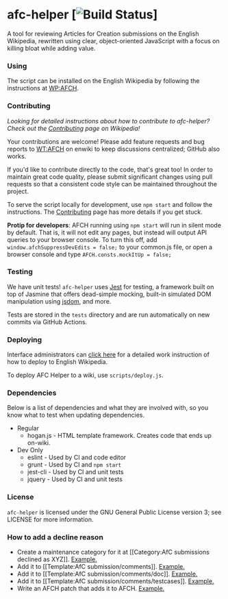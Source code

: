 afc-helper [![Build Status](https://github.com/wikimedia-gadgets/afc-helper/actions/workflows/unit_tests.yml/badge.svg)]
============

A tool for reviewing Articles for Creation submissions on the English Wikipedia, rewritten using clear, object-oriented JavaScript with a focus on killing bloat while adding value.

### Using
The script can be installed on the English Wikipedia by following the instructions at [WP:AFCH](https://en.wikipedia.org/wiki/WP:AFCH).

### Contributing
*Looking for detailed instructions about how to contribute to afc-helper? Check out the [Contributing](https://en.wikipedia.org/wiki/Wikipedia:WikiProject_Articles_for_creation/Helper_script/Contributing) page on Wikipedia!*

Your contributions are welcome! Please add feature requests and bug reports to [WT:AFCH](https://en.wikipedia.org/wiki/WT:AFCH) on enwiki to keep discussions centralized; GitHub also works.

If you'd like to contribute directly to the code, that's great too! In order to maintain great code quality, please submit significant changes using pull requests so that a consistent code style can be maintained throughout the project.

To serve the script locally for development, use `npm start` and follow the instructions. The [Contributing](https://en.wikipedia.org/wiki/Wikipedia:WikiProject_Articles_for_creation/Helper_script/Contributing) page has more details if you get stuck.

**Protip for developers**: AFCH running using `npm start` will run in silent mode by default. That is, it will not edit any pages, but instead will output API queries to your browser console. To turn this off, add `window.afchSuppressDevEdits = false;` to your common.js file, or open a browser console and type `AFCH.consts.mockItUp = false;`

### Testing
We have unit tests! `afc-helper` uses [Jest](https://github.com/facebook/jest) for testing, a framework built on top of Jasmine that offers dead-simple mocking, built-in simulated DOM manipulation using [jsdom](https://github.com/tmpvar/jsdom), and more.

Tests are stored in the `tests` directory and are run automatically on new commits via GitHub Actions.

### Deploying
Interface administrators can [click here](https://en.wikipedia.org/wiki/Wikipedia:WikiProject_Articles_for_creation/Helper_script/Deploying) for a detailed work instruction of how to deploy to English Wikipedia.

To deploy AFC Helper to a wiki, use `scripts/deploy.js`.

### Dependencies
Below is a list of dependencies and what they are involved with, so you know what to test when updating dependencies.

* Regular
  * hogan.js - HTML template framework. Creates code that ends up on-wiki.
* Dev Only
  * eslint - Used by CI and code editor
  * grunt - Used by CI and `npm start`
  * jest-cli - Used by CI and unit tests
  * jquery - Used by CI and unit tests

### License

`afc-helper` is licensed under the GNU General Public License version 3; see LICENSE for more information.

### How to add a decline reason

- Create a maintenance category for it at [[Category:AfC submissions declined as XYZ]]. [Example.](https://en.wikipedia.org/w/index.php?title=Category:AfC_submissions_declined_as_resume-like&action=edit)
- Add it to [[Template:AfC submission/comments]]. [Example.](https://en.wikipedia.org/w/index.php?title=Template:AfC_submission/comments&curid=19469148&diff=1305864144&oldid=1304678058)
- Add it to [[Template:AfC submission/comments/doc]]. [Example.](https://en.wikipedia.org/w/index.php?title=Template:AfC_submission/comments/doc&curid=39614945&diff=1305864471&oldid=1291414231)
- Add it to [[Template:AfC submission/comments/testcases]]. [Example.](https://en.wikipedia.org/w/index.php?title=Template:AfC_submission/comments/testcases&curid=40093415&diff=1305869528&oldid=1281911402)
- Write an AFCH patch that adds it to AFCH. [Example.](https://github.com/wikimedia-gadgets/afc-helper/pull/395/files)
